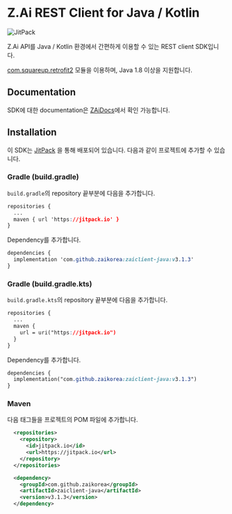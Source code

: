 # Z.Ai REST Client for Java / Kotlin

![JitPack](https://jitpack.io/v/zaikorea/zaiclient-java.svg)

Z.Ai API를 Java / Kotlin 환경에서 간편하게 이용할 수 있는 REST client SDK입니다.

[com.squareup.retrofit2](https://github.com/square/retrofit) 모듈을 이용하며, Java 1.8 이상을 지원합니다.



## Documentation

SDK에 대한 documentation은 [ZAiDocs](https://docs.zaikorea.org/)에서 확인 가능합니다.



## Installation

이 SDK는 [JitPack](https://jitpack.io/#zaikorea/zaiclient-java) 을 통해 배포되어 있습니다. 다음과 같이 프로젝트에 추가할 수 있습니다.



### Gradle (build.gradle)

`build.gradle`의 repository 끝부분에 다음을 추가합니다.

```css
repositories {
  ...
  maven { url 'https://jitpack.io' }
}
```

Dependency를 추가합니다.

```css
dependencies {
  implementation 'com.github.zaikorea:zaiclient-java:v3.1.3'
}
```



### Gradle (build.gradle.kts)

`build.gradle.kts`의 repository 끝부분에 다음을 추가합니다.

```css
repositories {
  ...
  maven {
    url = uri("https://jitpack.io")
  }
}
```

Dependency를 추가합니다.

```css
dependencies {
  implementation("com.github.zaikorea:zaiclient-java:v3.1.3")
}
```



### Maven

다음 태그들을 프로젝트의 POM 파일에 추가합니다.

```xml
  <repositories>
    <repository>
      <id>jitpack.io</id>
      <url>https://jitpack.io</url>
    </repository>
  </repositories>
```

```xml
  <dependency>
    <groupId>com.github.zaikorea</groupId>
    <artifactId>zaiclient-java</artifactId>
    <version>v3.1.3</version>
  </dependency>
```
